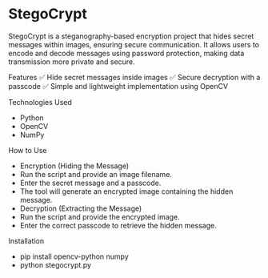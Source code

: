 # StegoCrypt
StegoCrypt is a steganography-based encryption project that hides secret messages within images, ensuring secure communication. It allows users to encode and decode messages using password protection, making data transmission more private and secure.

Features
✅ Hide secret messages inside images
✅ Secure decryption with a passcode
✅ Simple and lightweight implementation using OpenCV

Technologies Used
* Python
* OpenCV
* NumPy

How to Use
* Encryption (Hiding the Message)
* Run the script and provide an image filename.
* Enter the secret message and a passcode.
* The tool will generate an encrypted image containing the hidden message.
* Decryption (Extracting the Message)
* Run the script and provide the encrypted image.
* Enter the correct passcode to retrieve the hidden message.

Installation
* pip install opencv-python numpy
* python stegocrypt.py
